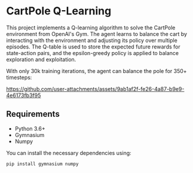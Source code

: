 # CartPole Q-Learning

This project implements a Q-learning algorithm to solve the CartPole environment from OpenAI's Gym. The agent learns to balance the cart by interacting with the environment and adjusting its policy over multiple episodes. The Q-table is used to store the expected future rewards for state-action pairs, and the epsilon-greedy policy is applied to balance exploration and exploitation.

With only 30k training iterations, the agent can balance the pole for 350+ timesteps:


https://github.com/user-attachments/assets/9ab1af2f-fe26-4a87-b9e9-4e6173fb3f95



## Requirements

- Python 3.6+
- Gymnasium
- Numpy

You can install the necessary dependencies using:

```bash
pip install gymnasium numpy
